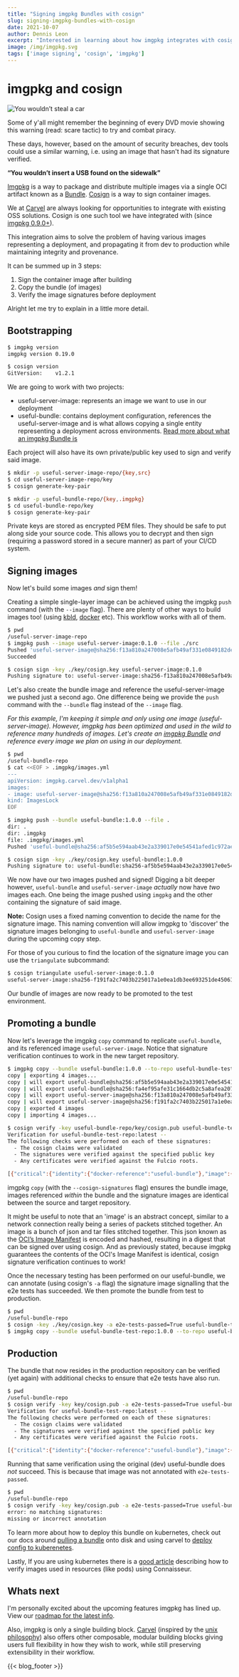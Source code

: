 ```yaml
---
title: "Signing imgpkg Bundles with cosign"
slug: signing-imgpkg-bundles-with-cosign
date: 2021-10-07
author: Dennis Leon
excerpt: "Interested in learning about how imgpkg integrates with cosign? Take a walkthrough on how imgpkg can promote a bundle into prod, signing and verifying using cosign"
image: /img/imgpkg.svg
tags: ['image signing', 'cosign', 'imgpkg']
---
```


# imgpkg and cosign

![You wouldn’t steal a car
](/images/blog/imgpkg_and_cosign_blog_intro.png)

Some of y'all might remember the beginning of every DVD movie showing this warning (read: scare tactic) to try and combat piracy.

These days, however, based on the amount of security breaches, dev tools could use a similar warning, i.e. using an image that hasn't had its signature verified.

**“You wouldn’t insert a USB found on the sidewalk”**

[Imgpkg](https://carvel.dev/imgpkg/) is a way to package and distribute multiple images via a single OCI artifact known as a [Bundle](https://carvel.dev/imgpkg/docs/latest/resources/#bundle). [Cosign](https://github.com/sigstore/cosign) is a way to sign container images.

We at [Carvel](https://https://carvel.dev/) are always looking for opportunities to integrate with existing OSS solutions. Cosign is one such tool we have integrated with (since [imgpkg 0.9.0+](https://github.com/carvel-dev/imgpkg/releases/tag/v0.9.0)).

This integration aims to solve the problem of having various images representing a deployment, and propagating it from dev to production while maintaining integrity and provenance.

It can be summed up in 3 steps:

1. Sign the container image after building
1. Copy the bundle (of images)
1. Verify the image signatures before deployment


Alright let me try to explain in a little more detail.

## Bootstrapping

```bash
$ imgpkg version
imgpkg version 0.19.0

$ cosign version
GitVersion:    v1.2.1
```

We are going to work with two projects:
- useful-server-image: represents an image we want to use in our deployment
- useful-bundle: contains deployment configuration, references the useful-server-image and is what allows copying a single entity representing a deployment across environments. [Read more about what an imgpkg Bundle is](https://carvel.dev/imgpkg/docs/latest/resources/#bundle)

Each project will also have its own private/public key used to sign and verify said image.

```bash
$ mkdir -p useful-server-image-repo/{key,src}
$ cd useful-server-image-repo/key
$ cosign generate-key-pair

$ mkdir -p useful-bundle-repo/{key,.imgpkg}
$ cd useful-bundle-repo/key
$ cosign generate-key-pair
```

Private keys are stored as encrypted PEM files. They should be safe to put along side your source code. This allows you to decrypt and then sign (requiring a password stored in a secure manner) as part of your CI/CD system.

## Signing images

Now let's build some images *and* sign them!

Creating a simple single-layer image can be achieved using the imgpkg `push` command (with the `--image` flag). There are plenty of other ways to build images too! (using [kbld](https://github.com/carvel-dev/kbld), [docker](https://www.docker.com/) etc). This workflow works with all of them.


```bash
$ pwd
/useful-server-image-repo
$ imgpkg push --image useful-server-image:0.1.0 --file ./src
Pushed 'useful-server-image@sha256:f13a810a247008e5afb49af331e0849182dea927390f3fde82443d600d57f1f5'
Succeeded

$ cosign sign -key ./key/cosign.key useful-server-image:0.1.0
Pushing signature to: useful-server-image:sha256-f13a810a247008e5afb49af331e0849182dea927390f3fde82443d600d57f1f5.sig
```

Let's also create the bundle image and reference the useful-server-image we pushed just a second ago. One difference being we provide the `push` command with the `--bundle` flag instead of the `--image` flag.

*For this example, I'm keeping it simple and only using one image (useful-server-image). However, imgpkg has been optimized and used in the wild to reference many hundreds of images. Let's create an [imgpkg Bundle](https://carvel.dev/imgpkg/docs/latest/resources/#bundle) and reference every image we plan on using in our deployment.*

```bash
$ pwd
/useful-bundle-repo
$ cat <<EOF > .imgpkg/images.yml
---
apiVersion: imgpkg.carvel.dev/v1alpha1
images:
- image: useful-server-image@sha256:f13a810a247008e5afb49af331e0849182dea927390f3fde82443d600d57f1f5
kind: ImagesLock
EOF

$ imgpkg push --bundle useful-bundle:1.0.0 --file .
dir: .
dir: .imgpkg
file: .imgpkg/images.yml
Pushed 'useful-bundle@sha256:af5b5e594aab43e2a339017e0e54541afed1c972ae897f86a7112545109c817e'

$ cosign sign -key ./key/cosign.key useful-bundle:1.0.0
Pushing signature to: useful-bundle:sha256-af5b5e594aab43e2a339017e0e54541afed1c972ae897f86a7112545109c817e.sig
```

We now have our two images pushed and signed! Digging a bit deeper however, `useful-bundle` and `useful-server-image` *actually* now have *two* images each. One being the image pushed using `imgpkg` and the other containing the signature of said image.

**Note:** Cosign uses a fixed naming convention to decide the name for the signature image. This naming convention will allow imgpkg to 'discover' the signature images belonging to `useful-bundle` and `useful-server-image` during the upcoming copy step.

For those of you curious to find the location of the signature image you can use the `triangulate` subcommand:
```bash
$ cosign triangulate useful-server-image:0.1.0
useful-server-image:sha256-f191fa2c7403b225017a1e0ea1db3ee693251de450615789e17981c4e5ed17d1.sig
```

Our bundle of images are now ready to be promoted to the test environment.

## Promoting a bundle

Now let's leverage the imgpkg `copy` command to replicate `useful-bundle`, and its referenced image `useful-server-image`. Notice that signature verification continues to work in the new target repository.

```bash
$ imgpkg copy --bundle useful-bundle:1.0.0 --to-repo useful-bundle-test-repo --cosign-signatures
copy | exporting 4 images...
copy | will export useful-bundle@sha256:af5b5e594aab43e2a339017e0e54541afed1c972ae897f86a7112545109c817e
copy | will export useful-bundle@sha256:fa4ef95afe31c1664db2c5a8afea2071643dd05f466465abeede742acaea0fec
copy | will export useful-server-image@sha256:f13a810a247008e5afb49af331e0849182dea927390f3fde82443d600d57f1f5
copy | will export useful-server-image@sha256:f191fa2c7403b225017a1e0ea1db3ee693251de450615789e17981c4e5ed17d1
copy | exported 4 images
copy | importing 4 images...

$ cosign verify -key useful-bundle-repo/key/cosign.pub useful-bundle-test-repo:1.0.0
Verification for useful-bundle-test-repo:latest --
The following checks were performed on each of these signatures:
  - The cosign claims were validated
  - The signatures were verified against the specified public key
  - Any certificates were verified against the Fulcio roots.

[{"critical":{"identity":{"docker-reference":"useful-bundle"},"image":{"docker-manifest-digest":"sha256:af5b5e594aab43e2a339017e0e54541afed1c972ae897f86a7112545109c817e"},"type":"cosign container image signature"},"optional":null}]
```

imgpkg `copy` (with the `--cosign-signatures` flag) ensures the bundle image, images referenced *within* the bundle and the signature images are identical between the source and target repository.

It might be useful to note that an 'image' is an abstract concept, similar to a network connection really being a series of packets stitched together. An image is a bunch of json and tar files stitched together. This json known as the [OCI’s Image Manifest](https://github.com/opencontainers/image-spec/blob/main/manifest.md) is encoded and hashed, resulting in a digest that can be signed over using cosign. And as previously stated, because imgpkg guarantees the contents of the OCI's Image Manifest is identical, cosign signature verification continues to work!


Once the necessary testing has been performed on our useful-bundle, we can annotate (using cosign's `-a` flag) the signature image signalling that the e2e tests has succeeded. We then promote the bundle from test to production.

```bash
$ pwd
/useful-bundle-repo
$ cosign -key ./key/cosign.key -a e2e-tests-passed=True useful-bundle-test-repo:1.0.0
$ imgpkg copy --bundle useful-bundle-test-repo:1.0.0 --to-repo useful-bundle-prod-repo --cosign-signatures
```

## Production
The bundle that now resides in the production repository can be verified (yet again) with additional checks to ensure that e2e tests have also run.

```bash
$ pwd
/useful-bundle-repo
$ cosign verify -key key/cosign.pub -a e2e-tests-passed=True useful-bundle-prod-repo:1.0.0
Verification for useful-bundle-test-repo:latest --
The following checks were performed on each of these signatures:
  - The cosign claims were validated
  - The signatures were verified against the specified public key
  - Any certificates were verified against the Fulcio roots.

[{"critical":{"identity":{"docker-reference":"useful-bundle"},"image":{"docker-manifest-digest":"sha256:af5b5e594aab43e2a339017e0e54541afed1c972ae897f86a7112545109c817e"},"type":"cosign container image signature"},"optional":null}]
```

Running that same verification using the original (dev) useful-bundle does *not* succeed. This is because that image was not annotated with `e2e-tests-passed`.

```bash
$ pwd
/useful-bundle-repo
$ cosign verify -key key/cosign.pub -a e2e-tests-passed=True useful-bundle:1.0.0
error: no matching signatures:
missing or incorrect annotation
```


To learn more about how to deploy this bundle on kubernetes, check out our docs around [pulling a bundle](https://carvel.dev/imgpkg/docs/latest/commands/#pull) onto disk and using carvel to [deploy config to kuberenetes](https://carvel.dev/blog/deploying-apps-with-ytt-kbld-kapp/).

Lastly, If you are using kubernetes there is a [good article](https://medium.com/sse-blog/verify-container-image-signatures-in-kubernetes-using-notary-or-cosign-or-both-c25d9e79ec45) describing how to verify images used in resources (like pods) using Connaisseur.

## Whats next

I'm personally excited about the upcoming features imgpkg has lined up. View our [roadmap for the latest info](https://github.com/carvel-dev/carvel/blob/develop/ROADMAP.md).

Also, imgpkg is only a single building block. [Carvel](carvel.dev) (inspired by the [unix philosophy](https://en.wikipedia.org/wiki/Unix_philosophy)) also offers other composable, modular building blocks giving users full flexibility in how they wish to work, while still preserving extensibility in their workflow.

{{< blog_footer >}}
